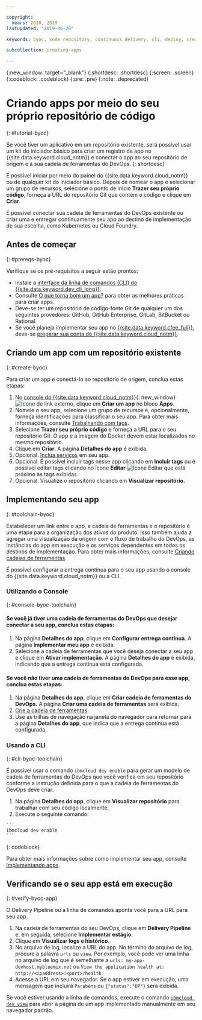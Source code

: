 ```yaml
---

copyright:
  years: 2018, 2019
lastupdated: "2019-06-20"

keywords: byoc, code repository, continuous delivery, cli, deploy, create app custom repo, custom repo, existing repo, custom code

subcollection: creating-apps

---
```


{:new_window: target="_blank"}
{:shortdesc: .shortdesc}
{:screen: .screen}
{:codeblock: .codeblock}
{:pre: .pre}
{:note: .deprecated}

# Criando apps por meio do seu próprio repositório de código
{: #tutorial-byoc}

Se você tiver um aplicativo em um repositório existente, será possível usar um kit do iniciador básico para criar um registro de app no {{site.data.keyword.cloud_notm}} e conectar o app ao seu repositório de origem e à sua cadeia de ferramentas do DevOps.
{: shortdesc}

É possível iniciar por meio do painel do {{site.data.keyword.cloud_notm}} ou de qualquer kit do iniciador básico. Depois
de nomear o app e selecionar um grupo de recursos, selecione o ponto de início
**Trazer seu próprio código**, forneça a URL do repositório Git que contém o código e clique em **Criar**.

É possível conectar sua cadeia de ferramentas do DevOps existente ou criar uma e entregar continuamente seu app ao destino de implementação de sua escolha, como Kubernetes ou Cloud Foundry.

## Antes de começar
{: #prereqs-byoc}

Verifique se os pré-requisitos a seguir estão prontos:

 * Instale a [interface da linha de comandos (CLI) do {{site.data.keyword.dev_cli_long}}](/docs/cli?topic=cloud-cli-getting-started).
 * Consulte [O que torna bom um app?](/docs/apps?topic=creating-apps-best-practice) para obter as melhores
práticas para criar apps.
 * Deve-se ter um repositório de código-fonte Git de qualquer um dos seguintes provedores: GitHub,
GitHub Enterprise, GitLab, BitBucket ou Rational.
 * Se você planeja implementar seu app no [{{site.data.keyword.cfee_full}}](/docs/cloud-foundry?topic=cloud-foundry-about), deve-se [preparar sua conta do {{site.data.keyword.cloud_notm}}](/docs/cloud-foundry?topic=cloud-foundry-prepare).

## Criando um app com um repositório existente
{: #create-byoc}

Para criar um app e conectá-lo ao repositório de origem, conclua estas etapas:

1. No [console do {{site.data.keyword.cloud_notm}}](https://{DomainName}){: new_window}![Ícone de link externo](../../icons/launch-glyph.svg "Ícone de link externo"), clique em **Criar um app** no bloco **Apps**.
2. Nomeie o seu app, selecione um grupo de recursos e, opcionalmente, forneça identificações para classificar o seu app. Para obter mais informações, consulte [Trabalhando com tags](/docs/resources?topic=resources-tag).
3. Selecione **Trazer seu próprio código** e forneça a URL para o seu repositório Git. O
app e a imagem do Docker devem estar localizados no mesmo repositório.
4. Clique em **Criar**. A página **Detalhes do app** é exibida.
5. Opcional. [Inclua serviços](/docs/apps?topic=creating-apps-add-resource) em seu app.
6. Opcional. É possível incluir tags nesse app clicando em **Incluir tags** ou é possível editar tags clicando no ícone **Editar** ![Ícone Editar](../../icons/edit-tagging.svg) que está próximo às tags exibidas.
7. Opcional. Visualize o repositório clicando em **Visualizar repositório.**

## Implementando seu app
{: #toolchain-byoc}

Estabelecer um link entre o app, a cadeia de ferramentas e o repositório é uma etapa para a organização dos
ativos do produto. Isso também ajuda a agregar uma visualização da origem com o fluxo de trabalho do DevOps, as
instâncias do app em execução e os serviços dependentes em todos os destinos de implementação. Para obter mais informações, consulte [Criando cadeias de ferramentas](/docs/services/ContinuousDelivery?topic=ContinuousDelivery-toolchains_getting_started).

É possível configurar a entrega contínua para o seu app usando o console do {{site.data.keyword.cloud_notm}} ou a CLI.

### Utilizando o Console
{: #console-byoc-toolchain}

#### Se você já tiver uma cadeia de ferramentas do DevOps que desejar conectar a seu app, conclua estas etapas:

1. Na página **Detalhes do app**, clique em **Configurar entrega contínua**. A página **Implementar meu app** é exibida.
2. Selecione a cadeia de ferramentas que você deseja conectar a seu app e clique em **Ativar implementação**. A página **Detalhes do app** é exibida, indicando que a entrega contínua está configurada.

#### Se você não tiver uma cadeia de ferramentas do DevOps para esse app, conclua estas etapas:

1. Na página **Detalhes do app**, clique em **Criar cadeia de ferramentas do DevOps.** A página **Criar uma cadeia de ferramentas** será exibida.
2. [Crie a cadeia de ferramentas](/docs/services/ContinuousDelivery?topic=ContinuousDelivery-toolchains_getting_started).
3. Use as trilhas de navegação na janela do navegador para retornar para a página **Detalhes do app**, que indica que a entrega contínua está configurada.

### Usando a CLI
{: #cli-byoc-toolchain}

É possível usar o comando `ibmcloud dev enable` para gerar um modelo de cadeia de ferramentas do DevOps que você verifica em seu repositório conforme a instrução definida para o que a cadeia de ferramentas do DevOps deve criar. 

  1. Na página **Detalhes do app**, clique em **Visualizar repositório** para trabalhar com seu código localmente.
  2. Execute o seguinte comando:
    
    ```
    Ibmcloud dev enable
    ```
   {: codeblock}

Para obter mais informações sobre como implementar seu app, consulte [Implementando apps](/docs/apps?topic=creating-apps-deploying-apps).

## Verificando se o seu app está em execução
{: #verify-byoc-app}

O Delivery Pipeline ou a linha de comandos aponta você para a URL para seu app.

1. Na cadeia de ferramentas do seu DevOps, clique em **Delivery Pipeline** e, em seguida, selecione **Implementar estágio**.
2. Clique em **Visualizar logs e histórico**.
3. No arquivo de log, localize a URL do app. No término do arquivo de log, procure a palavra `urls` ou `view`. Por exemplo, você pode ver uma linha no arquivo de log que é semelhante a `urls: my-app-devhost.mybluemix.net` ou `View the application health at: http://<ipaddress>:<port>/health`.
4. Acesse a URL em seu navegador. Se o app estiver em execução, uma mensagem que incluirá `Parabéns` ou `{"status":"UP"}` será exibida.

Se você estiver usando a linha de comandos, execute o comando [`ibmcloud dev view`](/docs/cli/idt?topic=cloud-cli-idt-cli#view) para abrir a página de um app implementado manualmente em seu navegador padrão.
